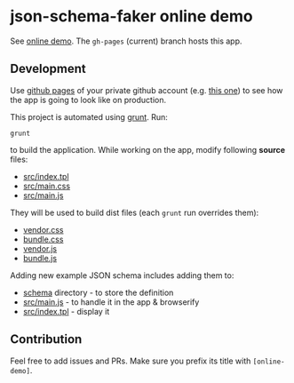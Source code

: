 # json-schema-faker online demo

See [online demo](http://json-schema-faker.js.org/). The `gh-pages` (current) branch hosts this app.

## Development

Use [github pages](https://pages.github.com/) of your private github account (e.g. [this one](http://tkoomzaaskz.github.io/json-schema-faker/)) to see how the app is going to look like on production.

This project is automated using [grunt](gruntjs.com). Run:

    grunt

to build the application. While working on the app, modify following **source** files:

* [src/index.tpl](src/index.tpl)
* [src/main.css](src/main.css)
* [src/main.js](src/main.js)

They will be used to build dist files (each `grunt` run overrides them):

* [vendor.css](vendor.css)
* [bundle.css](bundle.css)
* [vendor.js](vendor.js)
* [bundle.js](bundle.js)

Adding new example JSON schema includes adding them to:

* [schema](schema) directory - to store the definition
* [src/main.js](src/main.js) - to handle it in the app & browserify
* [src/index.tpl](src/index.tpl) - display it

## Contribution

Feel free to add issues and PRs. Make sure you prefix its title with `[online-demo]`.
